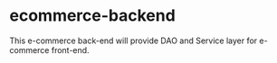 # ecommerce-backend
This e-commerce back-end will provide DAO and Service layer for e-commerce front-end.
